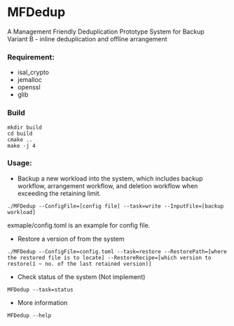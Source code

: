 # MFDedup
A Management Friendly Deduplication Prototype System for Backup    
Variant B - inline deduplication and offline arrangement

### Requirement:
+ isal_crypto
+ jemalloc
+ openssl
+ glib

### Build
```
mkdir build
cd build
cmake ..
make -j 4
```

### Usage:

+ Backup a new workload into the system, which includes backup workflow, arrangement workflow, and deletion workflow when exceeding the retaining limit.
```
./MFDedup --ConfigFile=[config file] --task=write --InputFile=[backup workload]
```
exmaple/config.toml is an example for config file.
+ Restore a version of from the system
```
./MFDedup --ConfigFile=config.toml --task=restore --RestorePath=[where the restored file is to locate] --RestoreRecipe=[which version to restore(1 ~ no. of the last retained version)]
```
+ Check status of the system (Not implement)
```
MFDedup --task=status
```
+ More information
```
MFDedup --help
```


